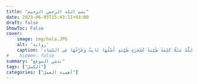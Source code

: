 ```yaml
---
title: "بسم الله الرحمن الرحيم"
date: 2023-06-05T15:43:11+03:00
draft: false
ShowToc: False
cover:
    image: img/hala.JPG
    alt: 'رواية'
    caption: 'أَلَمْ تَرَ كَيْفَ ضَرَبَ اللَّهُ مَثَلًا كَلِمَةً طَيِّبَةً كَشَجَرَةٍ طَيِّبَةٍ أَصْلُهَا ثَابِتٌ وَفَرْعُهَا فِي السَّمَاءِ '
#    hidden: false
summary: "ندشن الموقع"
tags: ["الكسل"]
categories: ["أهمية العمل"]
---
```

